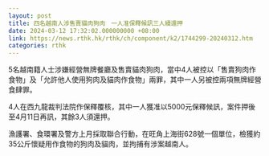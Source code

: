```yaml
---
layout: post
title: 四名越南人涉售賣貓肉狗肉　一人准保釋候訊三人續還押
date: 2024-03-12 17:32:02.000000000 +08:00
link: https://news.rthk.hk/rthk/ch/component/k2/1744299-20240312.htm
categories: rthk
---
```


5名越南籍人士涉嫌經營無牌餐廳及售賣貓肉狗肉，當中4人被控以「售賣狗肉作食物」及「允許他人使用狗肉及貓肉作食物」兩罪，其中一人另被控兩項無牌經營食肆罪。

4人在西九龍裁判法院作保釋覆核，其中一人獲准以5000元保釋候訊，案件押後至4月11日再訊，其餘3人須還押。

漁護署、食環署及警方上月採取聯合行動，在旺角上海街628號一個單位，檢獲約35公斤懷疑用作食物的狗肉及貓肉，並拘捕有涉案越南人。
